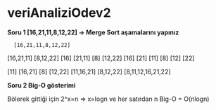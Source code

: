 # veriAnaliziOdev2
**Soru 1 [16,21,11,8,12,22] -> Merge Sort aşamalarını yapınız**


      [16,21,11,8,12,22]
   [16,21,11]    [8,12,22]
  [16] [21,11]    [8] [12,22]
 [16] [21] [11]    [8] [12] [22]

 [11] [16,21]   [8] [12,22]
  [11,16,21]     [8,12,22]
    [8,11,12,16,21,22]


**Soru 2 Big-O gösterimi**


Bölerek gittiği için 2^x=n => x=logn ve her satırdan n 
Big-O = O(nlogn)
